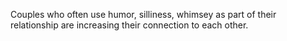 Couples who often use humor, silliness, whimsey as part of their relationship are increasing their connection to each other.